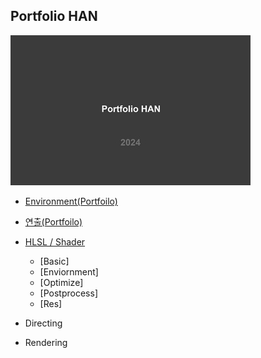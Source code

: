 ## Portfolio HAN
![image](./images/PortfolioHAN_2024_000_resize.jpg)

- [Environment(Portfoilo)](https://github.com/initst/PortfolioHAN_2024/blob/main/Env_index.md)

- [연출(Portfoilo)](https://github.com/initst/PortfolioHAN_2024/blob/main/Directing.md)

- [HLSL / Shader](https://github.com/initst/PortfolioHAN_2024/blob/main/Shader.md)
  - [Basic]
  - [Enviornment]
  - [Optimize]
  - [Postprocess]
  - [Res]

- Directing

- Rendering
